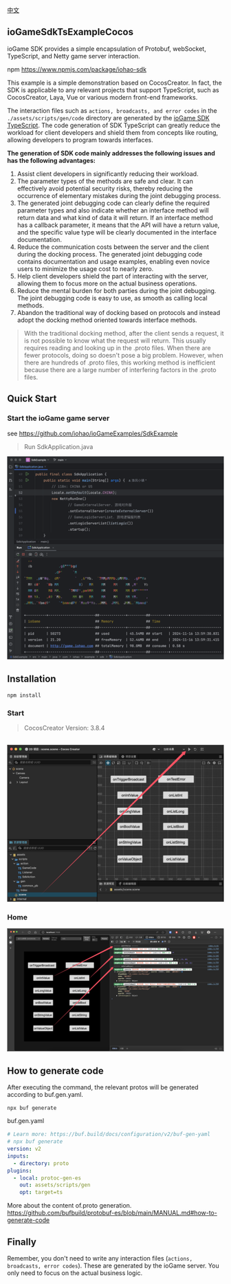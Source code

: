 [中文](./README_CN.md)



## ioGameSdkTsExampleCocos

ioGame SDK provides a simple encapsulation of Protobuf, webSocket, TypeScript, and Netty game server interaction.



npm https://www.npmjs.com/package/iohao-sdk



This example is a simple demonstration based on CocosCreator. In fact, the SDK is applicable to any relevant projects that support TypeScript, such as CocosCreator, Laya, Vue or various modern front-end frameworks.



The interaction files such as `actions, broadcasts, and error codes` in the `./assets/scripts/gen/code` directory are generated by the [ioGame SDK TypeScript](https://www.yuque.com/iohao/game/mywnvkhemv8wm396). The code generation of SDK TypeScript can greatly reduce the workload for client developers and shield them from concepts like routing, allowing developers to program towards interfaces.



**The generation of SDK code mainly addresses the following issues and has the following advantages:**

1. Assist client developers in significantly reducing their workload.
2. The parameter types of the methods are safe and clear. It can effectively avoid potential security risks, thereby reducing the occurrence of elementary mistakes during the joint debugging process.
3. The generated joint debugging code can clearly define the required parameter types and also indicate whether an interface method will return data and what kind of data it will return. If an interface method has a callback parameter, it means that the API will have a return value, and the specific value type will be clearly documented in the interface documentation.
4. Reduce the communication costs between the server and the client during the docking process. The generated joint debugging code contains documentation and usage examples, enabling even novice users to minimize the usage cost to nearly zero.
5. Help client developers shield the part of interacting with the server, allowing them to focus more on the actual business operations.
6. Reduce the mental burden for both parties during the joint debugging. The joint debugging code is easy to use, as smooth as calling local methods.
7. Abandon the traditional way of docking based on protocols and instead adopt the docking method oriented towards interface methods.



> With the traditional docking method, after the client sends a request, it is not possible to know what the request will return. This usually requires reading and looking up in the .proto files. When there are fewer protocols, doing so doesn't pose a big problem. However, when there are hundreds of .proto files, this working method is inefficient because there are a large number of interfering factors in the .proto files.



## Quick Start

### Start the ioGame game server

see https://github.com/iohao/ioGameExamples/SdkExample

> Run SdkApplication.java

![](./doc/server.png)

## Installation

```sh
npm install
```



### Start

> CocosCreator Version: 3.8.4

​	![](./doc/EnterTsSdkExample.png)



### Home

![](./doc/home.png)



## How to generate code

After executing the command, the relevant protos will be generated according to buf.gen.yaml.

```shell
npx buf generate
```



buf.gen.yaml

```yaml
# Learn more: https://buf.build/docs/configuration/v2/buf-gen-yaml
# npx buf generate
version: v2
inputs:
  - directory: proto
plugins:
  - local: protoc-gen-es
    out: assets/scripts/gen
    opt: target=ts
```



More about the content of.proto generation. https://github.com/bufbuild/protobuf-es/blob/main/MANUAL.md#how-to-generate-code



## Finally

Remember, you don't need to write any interaction files (`actions, broadcasts, error codes`). These are generated by the ioGame server. You only need to focus on the actual business logic.

